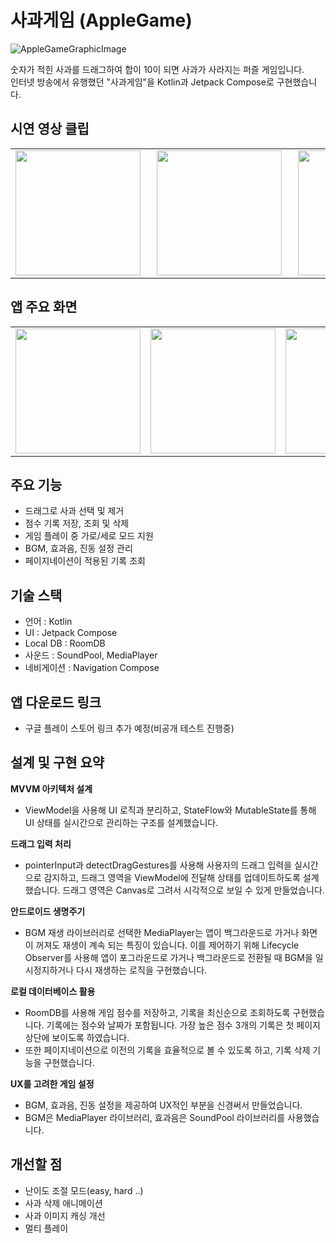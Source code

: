 # 사과게임 (AppleGame)

![AppleGameGraphicImage](https://github.com/user-attachments/assets/34a9c8b3-ea58-48f9-98ac-d132b7095aed)

숫자가 적힌 사과를 드래그하여 합이 10이 되면 사과가 사라지는 퍼즐 게임입니다.  
인터넷 방송에서 유행했던 "사과게임"을 Kotlin과 Jetpack Compose로 구현했습니다.

## 시연 영상 클립
<table>
  <tr>
    <td><img src="https://github.com/user-attachments/assets/96fd1216-ca53-46fa-8f96-a8b4cd99f7d4" width="200" style="margin-right: 10px;"></td>
    <td><img src="https://github.com/user-attachments/assets/e3cec1df-1d56-4f79-acd7-546b0f75f4c9" width="200" style="margin-right: 10px;"></td>
    <td><img src="https://github.com/user-attachments/assets/3ffb24e6-a98b-415d-9f52-1ca365a0b8cf" width="200"></td>
  </tr>
</table>

## 앱 주요 화면
<table>
  <tr>
    <td><img src="https://github.com/user-attachments/assets/58a0ee0e-f9c8-45dc-ab88-e46cbe0b1004" width="200"></td>
    <td><img src="https://github.com/user-attachments/assets/67627df7-d9df-4c7e-881e-18aaf5bfee67" width="200"></td>
    <td><img src="https://github.com/user-attachments/assets/49763774-9ef2-4916-b843-3195c9b3b3fb" width="200"></td>
    <td><img src="https://github.com/user-attachments/assets/9414873d-4224-4b65-ba57-c660e506b236" width="200"></td>
    <td><img src="https://github.com/user-attachments/assets/c20351e3-6348-468b-8dd3-65398ae63cf8" width="200"></td>
    <td><img src="https://github.com/user-attachments/assets/582c7c78-dacd-4f12-ba9c-8ce8d5383900" width="200"></td>
  </tr>
</table>


## 주요 기능
-  드래그로 사과 선택 및 제거
-  점수 기록 저장, 조회 및 삭제
-  게임 플레이 중 가로/세로 모드 지원
-  BGM, 효과음, 진동 설정 관리
-  페이지네이션이 적용된 기록 조회


## 기술 스택
- 언어 : Kotlin
- UI : Jetpack Compose
- Local DB : RoomDB
- 사운드 : SoundPool, MediaPlayer
- 네비게이션  : Navigation Compose

## 앱 다운로드 링크
* 구글 플레이 스토어 링크 추가 예정(비공개 테스트 진행중)

## 설계 및 구현 요약
**MVVM 아키텍처 설계**
- ViewModel을 사용해 UI 로직과 분리하고, StateFlow와 MutableState를 통해 UI 상태를 실시간으로 관리하는 구조를 설계했습니다.
  
**드래그 입력 처리**
- pointerInput과 detectDragGestures를 사용해 사용자의 드래그 입력을 실시간으로 감지하고, 드래그 영역을 ViewModel에 전달해 상태를 업데이트하도록 설계했습니다. 드래그 영역은 Canvas로 그려서 시각적으로 보일 수 있게 만들었습니다.
  
**안드로이드 생명주기**
- BGM 재생 라이브러리로 선택한 MediaPlayer는 앱이 백그라운드로 가거나 화면이 꺼져도 재생이 계속 되는 특징이 있습니다. 이를 제어하기 위해 Lifecycle Observer를 사용해 앱이 포그라운드로 가거나 백그라운드로 전환될 때 BGM을 일시정지하거나 다시 재생하는 로직을 구현했습니다.
  
**로컬 데이터베이스 활용**
- RoomDB를 사용해 게임 점수를 저장하고, 기록을 최신순으로 조회하도록 구현했습니다. 기록에는 점수와 날짜가 포함됩니다. 가장 높은 점수 3개의 기록은 첫 페이지 상단에 보이도록 하였습니다.
- 또한 페이지네이션으로 이전의 기록을 효율적으로 볼 수 있도록 하고, 기록 삭제 기능을 구현했습니다. 
    
**UX를 고려한 게임 설정**
- BGM, 효과음, 진동 설정을 제공하여 UX적인 부분을 신경써서 만들었습니다.
- BGM은 MediaPlayer 라이브러리, 효과음은 SoundPool 라이브러리를 사용했습니다.
    
## 개선할 점
- 난이도 조절 모드(easy, hard ..)
- 사과 삭제 애니메이션
- 사과 이미지 캐싱 개선
- 멀티 플레이
